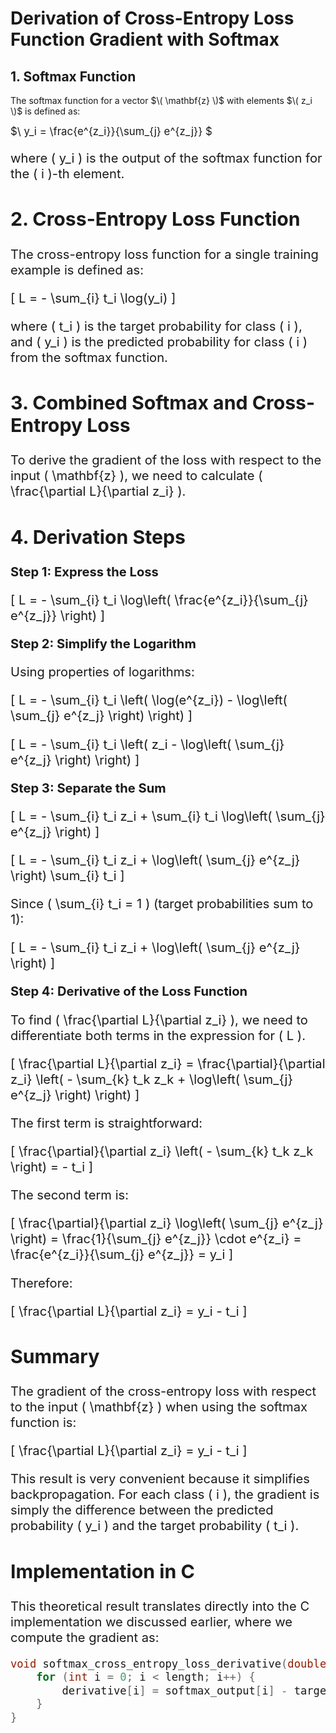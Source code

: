 # Derivation of Cross-Entropy Loss Function Gradient with Softmax

## 1. Softmax Function

The softmax function for a vector $\( \mathbf{z} \)$ with elements $\( z_i \)$ is defined as:

<big>$\ y_i = \frac{e^{z_i}}{\sum_{j} e^{z_j}} \$<big>

where \( y_i \) is the output of the softmax function for the \( i \)-th element.

## 2. Cross-Entropy Loss Function

The cross-entropy loss function for a single training example is defined as:

\[ L = - \sum_{i} t_i \log(y_i) \]

where \( t_i \) is the target probability for class \( i \), and \( y_i \) is the predicted probability for class \( i \) from the softmax function.

## 3. Combined Softmax and Cross-Entropy Loss

To derive the gradient of the loss with respect to the input \( \mathbf{z} \), we need to calculate \( \frac{\partial L}{\partial z_i} \).

## 4. Derivation Steps

**Step 1: Express the Loss**

\[ L = - \sum_{i} t_i \log\left( \frac{e^{z_i}}{\sum_{j} e^{z_j}} \right) \]

**Step 2: Simplify the Logarithm**

Using properties of logarithms:

\[ L = - \sum_{i} t_i \left( \log(e^{z_i}) - \log\left( \sum_{j} e^{z_j} \right) \right) \]

\[ L = - \sum_{i} t_i \left( z_i - \log\left( \sum_{j} e^{z_j} \right) \right) \]

**Step 3: Separate the Sum**

\[ L = - \sum_{i} t_i z_i + \sum_{i} t_i \log\left( \sum_{j} e^{z_j} \right) \]

\[ L = - \sum_{i} t_i z_i + \log\left( \sum_{j} e^{z_j} \right) \sum_{i} t_i \]

Since \( \sum_{i} t_i = 1 \) (target probabilities sum to 1):

\[ L = - \sum_{i} t_i z_i + \log\left( \sum_{j} e^{z_j} \right) \]

**Step 4: Derivative of the Loss Function**

To find \( \frac{\partial L}{\partial z_i} \), we need to differentiate both terms in the expression for \( L \).

\[ \frac{\partial L}{\partial z_i} = \frac{\partial}{\partial z_i} \left( - \sum_{k} t_k z_k + \log\left( \sum_{j} e^{z_j} \right) \right) \]

The first term is straightforward:

\[ \frac{\partial}{\partial z_i} \left( - \sum_{k} t_k z_k \right) = - t_i \]

The second term is:

\[ \frac{\partial}{\partial z_i} \log\left( \sum_{j} e^{z_j} \right) = \frac{1}{\sum_{j} e^{z_j}} \cdot e^{z_i} = \frac{e^{z_i}}{\sum_{j} e^{z_j}} = y_i \]

Therefore:

\[ \frac{\partial L}{\partial z_i} = y_i - t_i \]

## Summary

The gradient of the cross-entropy loss with respect to the input \( \mathbf{z} \) when using the softmax function is:

\[ \frac{\partial L}{\partial z_i} = y_i - t_i \]

This result is very convenient because it simplifies backpropagation. For each class \( i \), the gradient is simply the difference between the predicted probability \( y_i \) and the target probability \( t_i \).

## Implementation in C

This theoretical result translates directly into the C implementation we discussed earlier, where we compute the gradient as:

```c
void softmax_cross_entropy_loss_derivative(double *softmax_output, int *target, double *derivative, int length) {
    for (int i = 0; i < length; i++) {
        derivative[i] = softmax_output[i] - target[i];
    }
}
